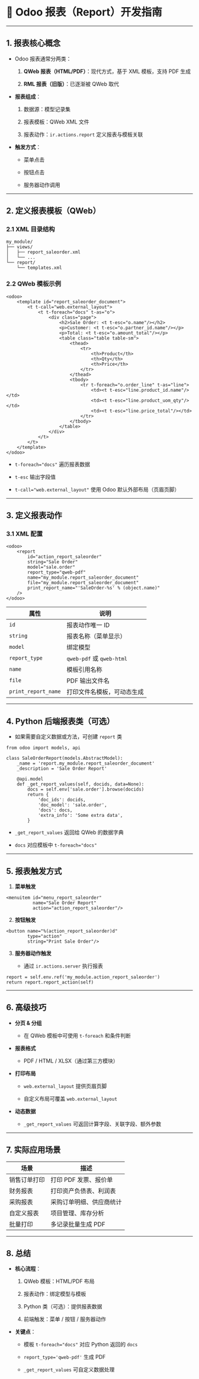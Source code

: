 # 📝 Odoo 报表（Report）开发指南

---

## 1. 报表核心概念

- Odoo 报表通常分两类：
    
    1. **QWeb 报表（HTML/PDF）**：现代方式，基于 XML 模板，支持 PDF 生成
        
    2. **RML 报表（旧版）**：已逐渐被 QWeb 取代
        
- **报表组成**：
    
    1. 数据源：模型记录集
        
    2. 报表模板：QWeb XML 文件
        
    3. 报表动作：`ir.actions.report` 定义报表与模板关联
        
- **触发方式**：
    
    - 菜单点击
        
    - 按钮点击
        
    - 服务器动作调用
        

---

## 2. 定义报表模板（QWeb）

### 2.1 XML 目录结构

```
my_module/
├── views/
│   ├── report_saleorder.xml
│   └── ...
└── report/
    └── templates.xml

```

### 2.2 QWeb 模板示例

```
<odoo>
    <template id="report_saleorder_document">
        <t t-call="web.external_layout">
            <t t-foreach="docs" t-as="o">
                <div class="page">
                    <h2>Sale Order: <t t-esc="o.name"/></h2>
                    <p>Customer: <t t-esc="o.partner_id.name"/></p>
                    <p>Total: <t t-esc="o.amount_total"/></p>
                    <table class="table table-sm">
                        <thead>
                            <tr>
                                <th>Product</th>
                                <th>Qty</th>
                                <th>Price</th>
                            </tr>
                        </thead>
                        <tbody>
                            <tr t-foreach="o.order_line" t-as="line">
                                <td><t t-esc="line.product_id.name"/></td>
                                <td><t t-esc="line.product_uom_qty"/></td>
                                <td><t t-esc="line.price_total"/></td>
                            </tr>
                        </tbody>
                    </table>
                </div>
            </t>
        </t>
    </template>
</odoo>

```

- `t-foreach="docs"` 遍历报表数据
    
- `t-esc` 输出字段值
    
- `t-call="web.external_layout"` 使用 Odoo 默认外部布局（页眉页脚）
    

---

## 3. 定义报表动作

### 3.1 XML 配置

```
<odoo>
    <report
        id="action_report_saleorder"
        string="Sale Order"
        model="sale.order"
        report_type="qweb-pdf"
        name="my_module.report_saleorder_document"
        file="my_module.report_saleorder_document"
        print_report_name="'SaleOrder-%s' % (object.name)"
    />
</odoo>

```

|属性|说明|
|---|---|
|`id`|报表动作唯一 ID|
|`string`|报表名称（菜单显示）|
|`model`|绑定模型|
|`report_type`|`qweb-pdf` 或 `qweb-html`|
|`name`|模板引用名称|
|`file`|PDF 输出文件名|
|`print_report_name`|打印文件名模板，可动态生成|

---

## 4. Python 后端报表类（可选）

- 如果需要自定义数据或方法，可创建 `report` 类
    

```
from odoo import models, api

class SaleOrderReport(models.AbstractModel):
    _name = 'report.my_module.report_saleorder_document'
    _description = 'Sale Order Report'

    @api.model
    def _get_report_values(self, docids, data=None):
        docs = self.env['sale.order'].browse(docids)
        return {
            'doc_ids': docids,
            'doc_model': 'sale.order',
            'docs': docs,
            'extra_info': 'Some extra data',
        }

```

- `_get_report_values` 返回给 QWeb 的数据字典
    
- `docs` 对应模板中 `t-foreach="docs"`
    

---

## 5. 报表触发方式

1. **菜单触发**
    
```
<menuitem id="menu_report_saleorder"
          name="Sale Order Report"
          action="action_report_saleorder"/>

```
    
2. **按钮触发**
    
```
<button name="%(action_report_saleorder)d"
        type="action"
        string="Print Sale Order"/>

```
    
3. **服务器动作触发**
    
    - 通过 `ir.actions.server` 执行报表
        
    
```
report = self.env.ref('my_module.action_report_saleorder')
return report.report_action(self)

```
    

---

## 6. 高级技巧

- **分页 & 分组**
    
    - 在 QWeb 模板中可使用 `t-foreach` 和条件判断
        
- **报表格式**
    
    - PDF / HTML / XLSX（通过第三方模块）
        
- **打印布局**
    
    - `web.external_layout` 提供页眉页脚
        
    - 自定义布局可覆盖 `web.external_layout`
        
- **动态数据**
    
    - `_get_report_values` 可返回计算字段、关联字段、额外参数
        

---

## 7. 实际应用场景

|场景|描述|
|---|---|
|销售订单打印|打印 PDF 发票、报价单|
|财务报表|打印资产负债表、利润表|
|采购报表|采购订单明细、供应商统计|
|自定义报表|项目管理、库存分析|
|批量打印|多记录批量生成 PDF|

---

## 8. 总结

- **核心流程**：
    
    1. QWeb 模板：HTML/PDF 布局
        
    2. 报表动作：绑定模型与模板
        
    3. Python 类（可选）：提供报表数据
        
    4. 前端触发：菜单 / 按钮 / 服务器动作
        
- **关键点**：
    
    - 模板 `t-foreach="docs"` 对应 Python 返回的 `docs`
        
    - `report_type='qweb-pdf'` 生成 PDF
        
    - `_get_report_values` 可自定义数据处理